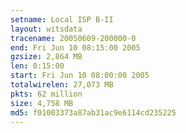 ```yaml
---
setname: Local ISP B-II
layout: witsdata
tracename: 20050609-200000-0
end: Fri Jun 10 08:15:00 2005
gzsize: 2,864 MB
len: 0:15:00
start: Fri Jun 10 08:00:00 2005
totalwirelen: 27,073 MB
pkts: 62 million
size: 4,758 MB
md5: f01003373a87ab31ac9e6114cd235225
---
```


